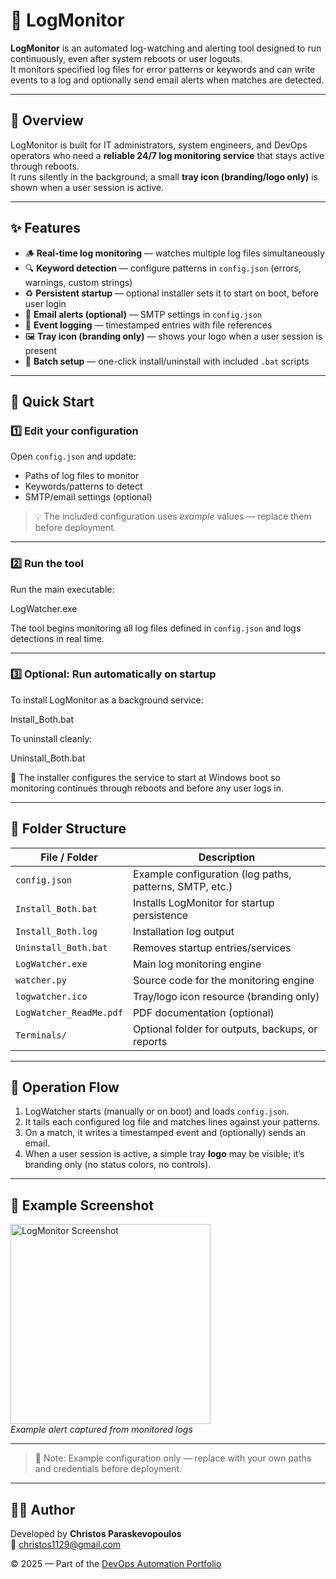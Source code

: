 # 🧾 LogMonitor

**LogMonitor** is an automated log-watching and alerting tool designed to run continuously, even after system reboots or user logouts.  
It monitors specified log files for error patterns or keywords and can write events to a log and optionally send email alerts when matches are detected.

---

## 📘 Overview
LogMonitor is built for IT administrators, system engineers, and DevOps operators who need a **reliable 24/7 log monitoring service** that stays active through reboots.  
It runs silently in the background; a small **tray icon (branding/logo only)** is shown when a user session is active.

---

## ✨ Features
- 🪵 **Real-time log monitoring** — watches multiple log files simultaneously  
- 🔍 **Keyword detection** — configure patterns in `config.json` (errors, warnings, custom strings)  
- ♻️ **Persistent startup** — optional installer sets it to start on boot, before user login  
- 📧 **Email alerts (optional)** — SMTP settings in `config.json`  
- 💾 **Event logging** — timestamped entries with file references  
- 🖼️ **Tray icon (branding only)** — shows your logo when a user session is present  
- 🧰 **Batch setup** — one-click install/uninstall with included `.bat` scripts

---

## 🚀 Quick Start

### 1️⃣ Edit your configuration
Open `config.json` and update:
- Paths of log files to monitor  
- Keywords/patterns to detect  
- SMTP/email settings (optional)

> 💡 The included configuration uses *example* values — replace them before deployment.

---

### 2️⃣ Run the tool
Run the main executable:

LogWatcher.exe

The tool begins monitoring all log files defined in `config.json` and logs detections in real time.

---

### 3️⃣ Optional: Run automatically on startup
To install LogMonitor as a background service:

Install_Both.bat

To uninstall cleanly:

Uninstall_Both.bat

🧩 The installer configures the service to start at Windows boot so monitoring continues through reboots and before any user logs in.

---

## 🧩 Folder Structure
| File / Folder | Description |
|----------------|--------------|
| `config.json` | Example configuration (log paths, patterns, SMTP, etc.) |
| `Install_Both.bat` | Installs LogMonitor for startup persistence |
| `Install_Both.log` | Installation log output |
| `Uninstall_Both.bat` | Removes startup entries/services |
| `LogWatcher.exe` | Main log monitoring engine |
| `watcher.py` | Source code for the monitoring engine |
| `logwatcher.ico` | Tray/logo icon resource (branding only) |
| `LogWatcher_ReadMe.pdf` | PDF documentation (optional) |
| `Terminals/` | Optional folder for outputs, backups, or reports |

---

## 🧠 Operation Flow
1. LogWatcher starts (manually or on boot) and loads `config.json`.  
2. It tails each configured log file and matches lines against your patterns.  
3. On a match, it writes a timestamped event and (optionally) sends an email.  
4. When a user session is active, a simple tray **logo** may be visible; it’s branding only (no status colors, no controls).

---

## 📸 Example Screenshot
<p align="left">
  <img src="https://github.com/user-attachments/assets/88d2dfe4-64e8-4d4e-8306-e4cceb2f1672" width="320" alt="LogMonitor Screenshot"><br>
  <em>Example alert captured from monitored logs</em>
</p>

---

> 🧩 Note: Example configuration only — replace with your own paths and credentials before deployment.

---

## 🧑‍💻 Author
Developed by **Christos Paraskevopoulos**  
📧 [christos1129@gmail.com](mailto:christos1129@gmail.com)

© 2025 — Part of the [DevOps Automation Portfolio](../README.md)
